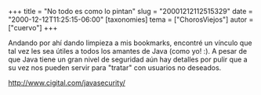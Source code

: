 +++
title = "No todo es como lo pintan"
slug = "20001212112515329"
date = "2000-12-12T11:25:15-06:00"
[taxonomies]
tema = ["ChorosViejos"]
autor = ["cuervo"]
+++

Andando por ahí dando limpieza a mis bookmarks, encontré un vínculo que
tal vez les sea útiles a todos los amantes de Java (como yo! :). A pesar
de que Java tiene un gran nivel de seguridad aún hay detalles por pulir
que a su vez nos pueden servir para "tratar" con usuarios no deseados.

<http://www.cigital.com/javasecurity/>

